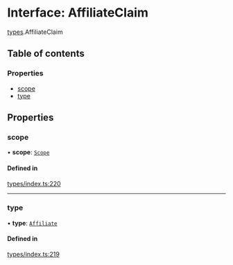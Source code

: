 # Interface: AffiliateClaim

[types](../wiki/types).AffiliateClaim

## Table of contents

### Properties

- [scope](../wiki/types.AffiliateClaim#scope)
- [type](../wiki/types.AffiliateClaim#type)

## Properties

### scope

• **scope**: [`Scope`](../wiki/types.Scope)

#### Defined in

[types/index.ts:220](https://github.com/PolymeshAssociation/polymesh-sdk/blob/31fdce23/src/types/index.ts#L220)

___

### type

• **type**: [`Affiliate`](../wiki/types.ClaimType#affiliate)

#### Defined in

[types/index.ts:219](https://github.com/PolymeshAssociation/polymesh-sdk/blob/31fdce23/src/types/index.ts#L219)
